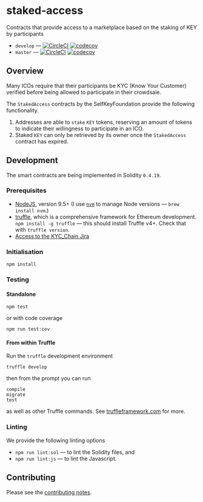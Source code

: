 # staked-access

Contracts that provide access to a marketplace based on the staking of KEY by participants

* `develop` — [![CircleCI](https://circleci.com/gh/SelfKeyFoundation/staked-access/tree/develop.svg?style=svg)](https://circleci.com/gh/SelfKeyFoundation/staked-access/tree/develop) [![codecov](https://codecov.io/gh/SelfKeyFoundation/staked-access/branch/develop/graph/badge.svg)](https://codecov.io/gh/SelfKeyFoundation/staked-access)
* `master` — [![CircleCI](https://circleci.com/gh/SelfKeyFoundation/staked-access/tree/master.svg?style=svg)](https://circleci.com/gh/SelfKeyFoundation/staked-access/tree/master) [![codecov](https://codecov.io/gh/SelfKeyFoundation/staked-access/branch/master/graph/badge.svg)](https://codecov.io/gh/SelfKeyFoundation/staked-access)

## Overview

Many ICOs require that their participants be KYC (Know Your Customer) verified before being allowed to participate in their crowdsale.

The `StakedAccess` contracts by the SelfKeyFoundation provide the following functionality.

1. Addresses are able to `stake` `KEY` tokens, reserving an amount of tokens to indicate their willingness to participate in an ICO.
2. Staked `KEY` can only be retrieved by its owner once the `StakedAccess` contract has expired.

## Development

The smart contracts are being implemented in Solidity `0.4.19`.

### Prerequisites

* [NodeJS](htps://nodejs.org), version 9.5+ (I use [`nvm`](https://github.com/creationix/nvm) to manage Node versions — `brew install nvm`.)
* [truffle](http://truffleframework.com/), which is a comprehensive framework for Ethereum development. `npm install -g truffle` — this should install Truffle v4+.  Check that with `truffle version`.
* [Access to the KYC_Chain Jira](https://kyc-chain.atlassian.net)

### Initialisation

    npm install

### Testing

#### Standalone

    npm test

or with code coverage

    npm run test:cov

#### From within Truffle

Run the `truffle` development environment

    truffle develop

then from the prompt you can run

    compile
    migrate
    test

as well as other Truffle commands. See [truffleframework.com](http://truffleframework.com) for more.

### Linting

We provide the following linting options

* `npm run lint:sol` — to lint the Solidity files, and
* `npm run lint:js` — to lint the Javascript.

## Contributing

Please see the [contributing notes](CONTRIBUTING.md).
